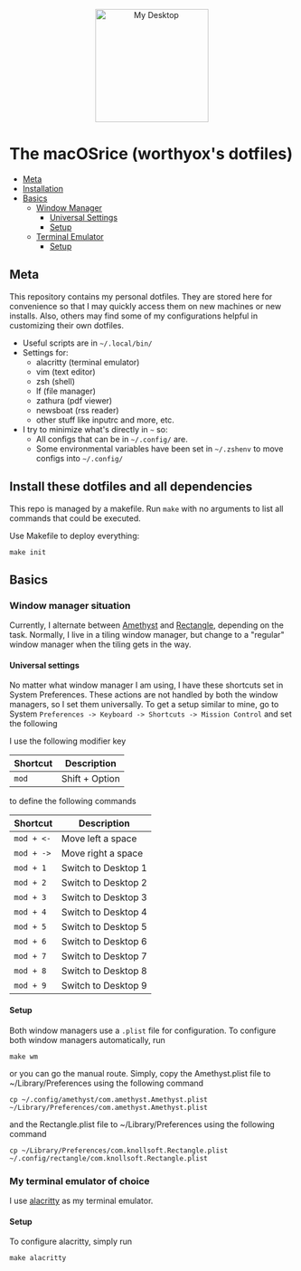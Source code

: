 <p align="center">
    <img width="200" alt="My Desktop" src="https://github.com/worthyox/osxrice/blob/master/.screenshots/desktop.png">
</p>

# The macOSrice (worthyox's dotfiles)

- [Meta](#Meta)
- [Installation](#Install-these-dotfiles-and-all-dependencies)
- [Basics](#Basics)
  - [Window Manager](#Window-manager-situation)
    - [Universal Settings](#Universal-settings)
    - [Setup](#Setup)
  - [Terminal Emulator](#My-terminal-emulator-of-choice)
    - [Setup](#Setup)

## Meta

This repository contains my personal dotfiles. They are stored here for
convenience so that I may quickly access them on new machines or new installs.
Also, others may find some of my configurations helpful in customizing their
own dotfiles.

- Useful scripts are in `~/.local/bin/`
- Settings for:
	- alacritty (terminal emulator)
	- vim (text editor)
	- zsh (shell)
	- lf (file manager)
	- zathura (pdf viewer)
	- newsboat (rss reader)
	- other stuff like inputrc and more, etc.
- I try to minimize what's directly in `~` so:
	- All configs that can be in `~/.config/` are.
	- Some environmental variables have been set in `~/.zshenv` to move configs into `~/.config/`


## Install these dotfiles and all dependencies

This repo is managed by a makefile. Run `make` with no arguments to list
all commands that could be executed.

Use Makefile to deploy everything:

```
make init
```
## Basics

### Window manager situation

Currently, I alternate between
[Amethyst](https://github.com/ianyh/Amethyst) and
[Rectangle](https://github.com/rxhanson/Rectangle), depending on the task.
Normally, I live in a tiling window manager, but change to a "regular" window
manager when the tiling gets in the way.

#### Universal settings

No matter what window manager I am using, I have these shortcuts set in System
Preferences. These actions are not handled by both the window managers, so I
set them universally. To get a setup similar to mine, go to System `Preferences
-> Keyboard -> Shortcuts -> Mission Control` and set the following

I use the following modifier key

| Shortcut | Description |
|---|---|
| `mod` | Shift + Option |

to define the following commands

| Shortcut | Description |
|---|---|
| `mod + <-` | Move left a space |
| `mod + ->` | Move right a space |
| `mod + 1` | Switch to Desktop 1 |
| `mod + 2` | Switch to Desktop 2 |
| `mod + 3` | Switch to Desktop 3 |
| `mod + 4` | Switch to Desktop 4 |
| `mod + 5` | Switch to Desktop 5 |
| `mod + 6` | Switch to Desktop 6 |
| `mod + 7` | Switch to Desktop 7 |
| `mod + 8` | Switch to Desktop 8 |
| `mod + 9` | Switch to Desktop 9 |

#### Setup

Both window managers use a `.plist` file for configuration. To configure both window managers automatically, run

```
make wm
```

or you can go the manual route. Simply, copy the Amethyst.plist file to ~/Library/Preferences using the following command

```
cp ~/.config/amethyst/com.amethyst.Amethyst.plist ~/Library/Preferences/com.amethyst.Amethyst.plist
```

and the Rectangle.plist file to ~/Library/Preferences using the following command

```
cp ~/Library/Preferences/com.knollsoft.Rectangle.plist ~/.config/rectangle/com.knollsoft.Rectangle.plist
```

### My terminal emulator of choice

I use [alacritty](https://github.com/alacritty/alacritty) as my terminal emulator.

#### Setup

To configure alacritty, simply run

```
make alacritty
```
